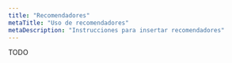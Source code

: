 ```yaml
---
title: "Recomendadores"
metaTitle: "Uso de recomendadores"
metaDescription: "Instrucciones para insertar recomendadores"
---
```


TODO